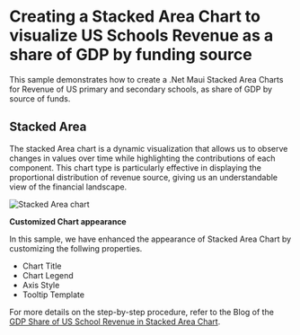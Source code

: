 # Creating a Stacked Area Chart to visualize US Schools Revenue as a share of GDP by funding source
This sample demonstrates how to create a .Net Maui Stacked Area Charts for Revenue of US primary and secondary schools, as share of GDP by source of funds.

## Stacked Area 
The stacked Area chart is a dynamic visualization that allows us to observe changes in values over time while highlighting the contributions of each component. This chart type is particularly effective in displaying the proportional distribution of revenue source, giving us an understandable view of the financial landscape. 


![Stacked Area chart](https://github.com/SyncfusionExamples/Creating-a-Stacked-Area-Chart-to-visualize-US-schools-Revenue-as-a-share-of-GDP-by-funding-source/assets/124584591/23e7a91b-d0f0-42c9-9580-1c6c43f04fb5)

**Customized Chart appearance**

In this sample, we have enhanced the appearance of Stacked Area Chart by customizing the follwing properties.
* Chart Title
* Chart Legend
* Axis Style
* Tooltip Template

For more details on the step-by-step procedure, refer to the Blog of the [GDP Share of US School Revenue in Stacked Area Chart]().